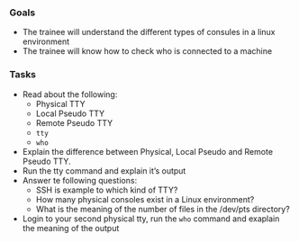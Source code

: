 
### Goals
- The trainee will understand the different types of consules in a linux environment
- The trainee will know how to check who is connected to a machine

### Tasks
- Read about the following:
  - Physical TTY
  - Local Pseudo TTY
  - Remote Pseudo TTY
  - `tty`
  - `who`
- Explain the difference between Physical, Local Pseudo and Remote Pseudo TTY.
- Run the tty command and explain it’s output
- Answer te following questions:
  - SSH is example to which kind of TTY?
  - How many physical consoles exist in a Linux environment?
  - What is the meaning of the number of files in the /dev/pts directory?
- Login to your second physical tty, run the `who` command and exaplain the meaning of the output